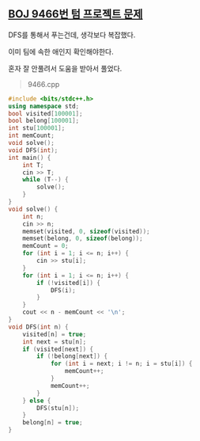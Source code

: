 ## [BOJ 9466번 텀 프로젝트 문제](https://www.acmicpc.net/problem/9466)

DFS를 통해서 푸는건데, 생각보다 복잡했다.

이미 팀에 속한 애인지 확인해야한다.

혼자 잘 안풀려서 도움을 받아서 풀었다.

> 9466.cpp

```cpp
#include <bits/stdc++.h>
using namespace std;
bool visited[100001];
bool belong[100001];
int stu[100001];
int memCount;
void solve();
void DFS(int);
int main() {
    int T;
    cin >> T;
    while (T--) {
        solve();
    }
}
void solve() {
    int n;
    cin >> n;
    memset(visited, 0, sizeof(visited));
    memset(belong, 0, sizeof(belong));
    memCount = 0;
    for (int i = 1; i <= n; i++) {
        cin >> stu[i];
    }
    for (int i = 1; i <= n; i++) {
        if (!visited[i]) {
            DFS(i);
        }
    }
    cout << n - memCount << '\n';
}
void DFS(int n) {
    visited[n] = true;
    int next = stu[n];
    if (visited[next]) {
        if (!belong[next]) {
            for (int i = next; i != n; i = stu[i]) {
                memCount++;
            }
            memCount++;
        }
    } else {
        DFS(stu[n]);
    }
    belong[n] = true;
}

```